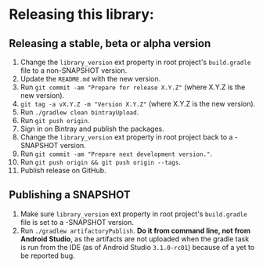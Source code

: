 # Releasing this library:

## Releasing a stable, beta or alpha version

1. Change the `library_version` ext property in root project's `build.gradle`
file to a non-SNAPSHOT version.
2. Update the `README.md` with the new version.
3. Run `git commit -am "Prepare for release X.Y.Z"`
(where X.Y.Z is the new version).
4. `git tag -a vX.Y.Z -m "Version X.Y.Z"` (where X.Y.Z is the new version).
5. Run `./gradlew clean bintrayUpload`.
6. Run `git push origin`.
7. Sign in on Bintray and publish the packages.
8. Change the `library_version` ext property in root project back to a
-SNAPSHOT version.
9. Run `git commit -am "Prepare next development version."`.
10. Run `git push origin && git push origin --tags`.
11. Publish release on GitHub.

## Publishing a SNAPSHOT

1. Make sure `library_version` ext property in root project's `build.gradle`
file is set to a -SNAPSHOT version.
2. Run `./gradlew artifactoryPublish`. **Do it from command line,
not from Android Studio**, as the artifacts are not uploaded when the
gradle task is run from the IDE (as of Android Studio `3.1.0-rc01`) because
of a yet to be reported bug.
